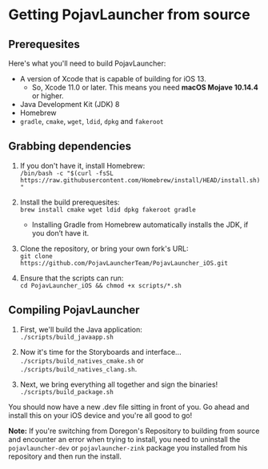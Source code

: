 # Getting PojavLauncher from source

## Prerequesites

Here's what you'll need to build PojavLauncher:

* A version of Xcode that is capable of building for iOS 13.
   * So, Xcode 11.0 or later. This means you need **macOS Mojave 10.14.4** or higher.
* Java Development Kit (JDK) 8
* Homebrew
* `gradle`, `cmake`, `wget`, `ldid`, `dpkg` and `fakeroot`

## Grabbing dependencies

1. If you don't have it, install Homebrew:  
`/bin/bash -c "$(curl -fsSL https://raw.githubusercontent.com/Homebrew/install/HEAD/install.sh)"`

3. Install the build prerequesites:  
`brew install cmake wget ldid dpkg fakeroot gradle`
    * Installing Gradle from Homebrew automatically installs the JDK, if you don’t have it.

4. Clone the repository, or bring your own fork's URL:  
`git clone https://github.com/PojavLauncherTeam/PojavLauncher_iOS.git`

5. Ensure that the scripts can run:  
`cd PojavLauncher_iOS && chmod +x scripts/*.sh`

## Compiling PojavLauncher

1. First, we'll build the Java application:   
`./scripts/build_javaapp.sh`

2. Now it's time for the Storyboards and interface...  
`./scripts/build_natives_cmake.sh` or `./scripts/build_natives_clang.sh`.  

3. Next, we bring everything all together and sign the binaries!  
`./scripts/build_package.sh`

You should now have a new .dev file sitting in front of you. Go ahead and install this on your iOS device and you're all good to go!

**Note:** If you're switching from Doregon's Repository to building from source and encounter an error when trying to install, you need to uninstall the `pojavlauncher-dev` or `pojavlauncher-zink` package you installed from his repository and then run the install. 